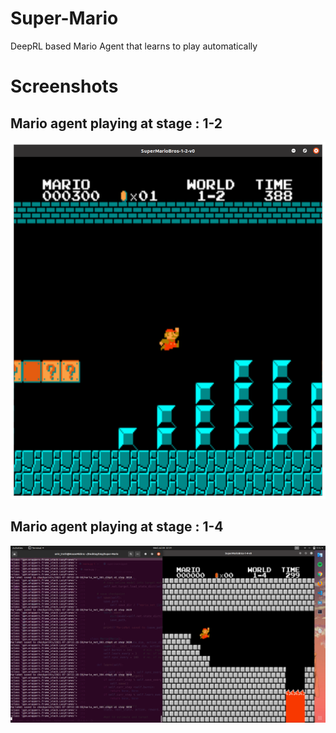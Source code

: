 # Super-Mario
DeepRL based Mario Agent that learns to play automatically

# Screenshots

## Mario agent playing at stage : 1-2

<img src="./src/stage-2.png">

## Mario agent playing at stage : 1-4

<img src="./src/stage1-4.png">
